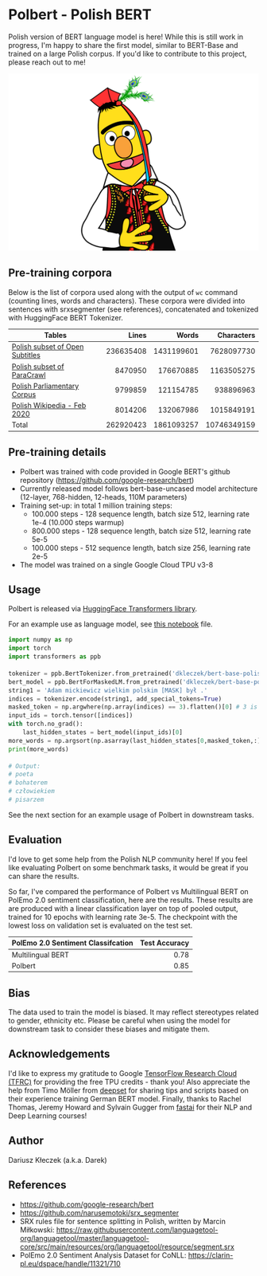 # Polbert - Polish BERT
Polish version of BERT language model is here! While this is still work in progress, I'm happy to share the first model, similar to BERT-Base and trained on a large Polish corpus. If you'd like to contribute to this project, please reach out to me!

![PolBERT image](/img/polbert.png)

## Pre-training corpora

Below is the list of corpora used along with the output of `wc` command (counting lines, words and characters). These corpora were divided into sentences with srxsegmenter (see references), concatenated and tokenized with HuggingFace BERT Tokenizer. 

| Tables        | Lines           | Words  | Characters  |
| ------------- |--------------:| -----:| -----:|
| [Polish subset of Open Subtitles](http://opus.nlpl.eu/OpenSubtitles-v2018.php)      | 236635408| 1431199601 | 7628097730 |
| [Polish subset of ParaCrawl](http://opus.nlpl.eu/ParaCrawl.php)     | 8470950      |   176670885 | 1163505275 |
| [Polish Parliamentary Corpus](http://clip.ipipan.waw.pl/PPC) | 9799859      |    121154785 | 938896963 |
| [Polish Wikipedia - Feb 2020](https://dumps.wikimedia.org/plwiki/latest/plwiki-latest-pages-articles.xml.bz2) | 8014206      |    132067986 | 1015849191 |
| Total | 262920423      |    1861093257 | 10746349159 |

## Pre-training details
* Polbert was trained with code provided in Google BERT's github repository (https://github.com/google-research/bert)
* Currently released model follows bert-base-uncased model architecture (12-layer, 768-hidden, 12-heads, 110M parameters)
* Training set-up: in total 1 million training steps: 
    * 100.000 steps - 128 sequence length, batch size 512, learning rate 1e-4 (10.000 steps warmup)
    * 800.000 steps - 128 sequence length, batch size 512, learning rate 5e-5
    * 100.000 steps - 512 sequence length, batch size 256, learning rate 2e-5
* The model was trained on a single Google Cloud TPU v3-8 

## Usage
Polbert is released via [HuggingFace Transformers library](https://huggingface.co/transformers/).

For an example use as language model, see [this notebook](/LM_testing.ipynb) file. 

```python
import numpy as np
import torch
import transformers as ppb

tokenizer = ppb.BertTokenizer.from_pretrained('dkleczek/bert-base-polish-uncased-v1')
bert_model = ppb.BertForMaskedLM.from_pretrained('dkleczek/bert-base-polish-uncased-v1') 
string1 = 'Adam mickiewicz wielkim polskim [MASK] był .'
indices = tokenizer.encode(string1, add_special_tokens=True)
masked_token = np.argwhere(np.array(indices) == 3).flatten()[0] # 3 is the vocab id for [MASK] token
input_ids = torch.tensor([indices])
with torch.no_grad():
    last_hidden_states = bert_model(input_ids)[0]
more_words = np.argsort(np.asarray(last_hidden_states[0,masked_token,:]))[-4:]
print(more_words)

# Output: 
# poeta
# bohaterem
# człowiekiem
# pisarzem
```

See the next section for an example usage of Polbert in downstream tasks. 

## Evaluation
I'd love to get some help from the Polish NLP community here! If you feel like evaluating Polbert on some benchmark tasks, it would be great if you can share the results. 

So far, I've compared the performance of Polbert vs Multilingual BERT on PolEmo 2.0 sentiment classification, here are the results. These results are are produced with a linear classification layer on top of pooled output, trained for 10 epochs with learning rate 3e-5. The checkpoint with the lowest loss on validation set is evaluated on the test set. 

| PolEmo 2.0 Sentiment Classifcation | Test Accuracy | 
| ------------- |--------------:|
| Multilingual BERT | 0.78 |
| Polbert | 0.85 |

## Bias
The data used to train the model is biased. It may reflect stereotypes related to gender, ethnicity etc. Please be careful when using the model for downstream task to consider these biases and mitigate them.  

## Acknowledgements
I'd like to express my gratitude to Google [TensorFlow Research Cloud (TFRC)](https://www.tensorflow.org/tfrc) for providing the free TPU credits - thank you! Also appreciate the help from Timo Möller from [deepset](https://deepset.ai) for sharing tips and scripts based on their experience training German BERT model. Finally, thanks to Rachel Thomas, Jeremy Howard and Sylvain Gugger from [fastai](https://www.fast.ai) for their NLP and Deep Learning courses!

## Author
Dariusz Kłeczek (a.k.a. Darek)

## References
* https://github.com/google-research/bert
* https://github.com/narusemotoki/srx_segmenter
* SRX rules file for sentence splitting in Polish, written by Marcin Miłkowski: https://raw.githubusercontent.com/languagetool-org/languagetool/master/languagetool-core/src/main/resources/org/languagetool/resource/segment.srx
* PolEmo 2.0 Sentiment Analysis Dataset for CoNLL: https://clarin-pl.eu/dspace/handle/11321/710

